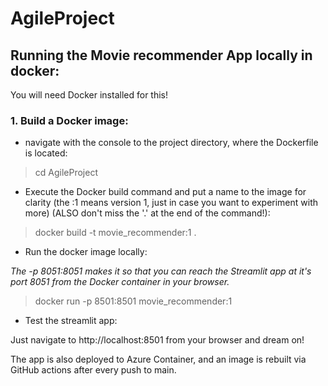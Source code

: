 # AgileProject

## Running the Movie recommender App locally in docker:
You will need Docker installed for this!
### 1. Build a Docker image:
 - navigate with the console to the project directory, where the Dockerfile is located:
> cd AgileProject

- Execute the Docker build command and put a name to the image for clarity (the :1 means version 1, just in case you want to experiment with more) (ALSO don't miss the '.' at the end of the command!):
> docker build -t movie_recommender:1 .

- Run the docker image locally:

<i>The -p 8051:8051 makes it so that you can reach the Streamlit app at it's port 8051 from the Docker container in your browser.</i>
> docker run -p 8501:8501 movie_recommender:1
- Test the streamlit app:

Just navigate to http://localhost:8501 from your browser and dream on!

The app is also deployed to Azure Container, and an image is rebuilt via GitHub actions after every push to main. 
